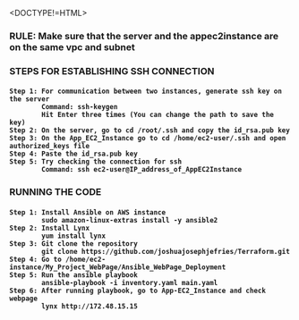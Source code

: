 <DOCTYPE!=HTML>
<body>
  <h3> RULE: Make sure that the server and the appec2instance are on the same vpc and subnet </h3>
  <h3> STEPS FOR ESTABLISHING SSH CONNECTION </h3>
  <h4>

    Step 1: For communication between two instances, generate ssh key on the server
            Command: ssh-keygen
            Hit Enter three times (You can change the path to save the key)
    Step 2: On the server, go to cd /root/.ssh and copy the id_rsa.pub key
    Step 3: On the App_EC2_Instance go to cd /home/ec2-user/.ssh and open authorized_keys file
    Step 4: Paste the id_rsa.pub key 
    Step 5: Try checking the connection for ssh
            Command: ssh ec2-user@IP_address_of_AppEC2Instance
  </h4>
  <h3> RUNNING THE CODE </h3>
  <h4>

    Step 1: Install Ansible on AWS instance 
            sudo amazon-linux-extras install -y ansible2
    Step 2: Install Lynx
            yum install lynx
    Step 3: Git clone the repository
            git clone https://github.com/joshuajosephjefries/Terraform.git
    Step 4: Go to /home/ec2-instance/My_Project_WebPage/Ansible_WebPage_Deployment
    Step 5: Run the ansible playbook 
            ansible-playbook -i inventory.yaml main.yaml
    Step 6: After running playbook, go to App-EC2_Instance and check webpage
            lynx http://172.48.15.15
  </h4>
</body>
  